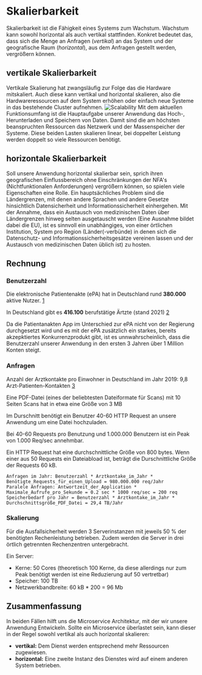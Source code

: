 # Skalierbarkeit

Skalierbarkeit ist die Fähigkeit eines Systems zum Wachstum. Wachstum kann sowohl horizontal als auch vertikal stattfinden. Konkret bedeutet das, dass sich die Menge an Anfragen (_vertikal_) an das System und der geografische Raum (_horizontal_), aus dem Anfragen gestellt werden, vergrößern können.

## vertikale Skalierbarkeit
Vertikale Skalierung hat zwangsläufig zur Folge das die Hardware mitskaliert. Auch diese kann vertikal und horizontal skalieren, also die Hardwareressourcen auf dem System erhöhen oder einfach neue Systeme in das bestehende Cluster aufnehmen.
![Scalability](https://www.scaleuptech.com/de/wp-content/uploads/2016/09/ScaleUp_und_ScaleOut_2.png)
Mit dem aktuellen Funktionsumfang ist die Hauptaufgabe unserer Anwendung das Hoch-, Herunterladen und Speichern von Daten. Damit sind die am höchsten beanspruchten Ressourcen das Netzwerk und der Massenspeicher der Systeme. Diese beiden Lasten skalieren linear, bei doppelter Leistung werden doppelt so viele Ressourcen benötigt.

## horizontale Skalierbarkeit
Soll unsere Anwendung horizontal skalierbar sein, sprich ihren geografischen Einflussbereich ohne Einschränkungen der NFA's (Nichtfunktionalen Anforderungen) vergrößern können, so spielen viele Eigenschaften eine Rolle. Ein hauptsächliches Problem sind die Ländergrenzen, mit denen andere Sprachen und andere Gesetze hinsichtlich Datensicherheit und Informationssicherheit einhergehen.
Mit der Annahme, dass ein Austausch von medizinischen Daten über Ländergrenzen hinweg selten ausgetauscht werden (Eine Ausnahme bildet dabei die EU), ist es sinnvoll ein unabhängiges, von einer örtlichen Institution, System pro Region (Länder(-verbünde) in denen sich die Datenschutz- und Informationssicherheitsgesätze vereinen lassen und der Austausch von medizinischen Daten üblich ist) zu hosten.

## Rechnung

### Benutzerzahl
Die elektronische Patientenakte (ePA) hat in Deutschland rund **380.000** aktive Nutzer. [1] 

In Deutschland gibt es **416.100** berufstätige Ärtzte (stand 2021) [2]

Da die Patientanakten App im Unterschied zur ePA nicht von der Regierung durchgesetzt wird und es mit der ePA zusätzlich ein starkes, bereits akzepktiertes Konkurrenzprodukt gibt, ist es unnwahrscheinlich, dass die Benutzerzahl unserer Anwendung in den ersten 3 Jahren über 1 Million Konten steigt.

[1]:https://www.handelsblatt.com/inside/digital_health/krankenkasse-tk-weit-vorne-bei-elektronischer-patientenakte/28055328.html
[2]:https://de.statista.com/statistik/daten/studie/158869/umfrage/anzahl-der-aerzte-in-deutschland-seit-1990/

### Anfragen
Anzahl der Arztkontakte pro Einwohner in Deutschland im Jahr 2019: 9,8 Arzt-Patienten-Kontakten [3] 

Eine PDF-Datei (eines der beliebtesten Dateiformate für Scans) mit 10 Seiten Scans hat in etwa eine Größe von 3 MB

Im Durschnitt benötigt ein Benutzer 40-60 HTTP Request an unsere Anwendung um eine Datei hochzuladen.

Bei 40-60 Requests pro Benutzung und 1.000.000 Benutzern ist ein Peak von 1.000 Req/sec annehmbar.

Ein HTTP Request hat eine durchschnittliche Größe von 800 bytes. Wenn einer aus 50 Requests ein Dateiabload ist, beträgt die Durschnittliche Größe der Requests 60 kB.  
```
Anfragen im Jahr: Benutzerzahl * Arztkontake_im_Jahr * Benötigte_Requests_für_einen_Upload = 980.000.000 req/Jahr
Paralele Anfragen: Antwortzeit_der_Application * Maximale_Aufrufe_pro_Sekunde = 0.2 sec * 1000 req/sec = 200 req
Speicherbedarf pro Jahr = Benutzerzahl * Arztkontake_im_Jahr * Durchschnittsgröße_PDF_Datei = 29,4 TB/Jahr
```

[3]:https://aerztestellen.aerzteblatt.de/de/redaktion/arzt-patienten-kontakte-im-internationalen-vergleich

### Skalierung
Für die Ausfallsicherheit werden 3 Serverinstanzen mit jeweils 50 % der benötigten Rechenleistung betrieben. Zudem werden die Server in drei örtlich getrennten Rechenzentren untergebracht.

Ein Server:
 - Kerne: 50 Cores (theoretisch 100 Kerne, da diese allerdings nur zum Peak benötigt werden ist eine Reduzierung auf 50 vertretbar)
 - Speicher: 100 TB
 - Netzwerkbandbreite: 60 kB * 200 = 96 Mb


## Zusammenfassung
In beiden Fällen hilft uns die Microservice Architektur, mit der wir unsere Anwendung Entwickeln. Sollte ein Microservice überlastet sein, kann dieser in der Regel sowohl vertikal als auch horizontal skalieren:

 - **vertikal:** Dem Dienst werden entsprechend mehr Ressourcen zugewiesen.
 - **horizontal:** Eine zweite Instanz des Dienstes wird auf einem anderen System betrieben.